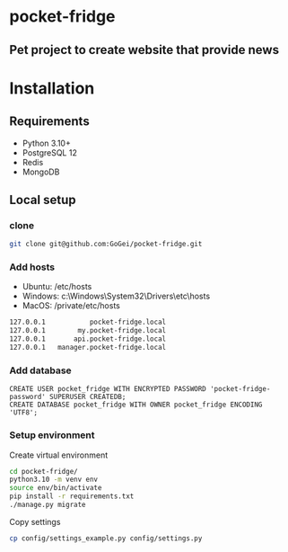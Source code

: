 # pocket-fridge
## Pet project to create website that provide news

# Installation
## Requirements
* Python 3.10+
* PostgreSQL 12
* Redis
* MongoDB

## Local setup
### clone
```bash
git clone git@github.com:GoGei/pocket-fridge.git
```
### Add hosts
* Ubuntu: /etc/hosts
* Windows: c:\Windows\System32\Drivers\etc\hosts
* MacOS: /private/etc/hosts
```bash
127.0.0.1           pocket-fridge.local
127.0.0.1        my.pocket-fridge.local
127.0.0.1       api.pocket-fridge.local
127.0.0.1   manager.pocket-fridge.local
```

### Add database
```postgresql
CREATE USER pocket_fridge WITH ENCRYPTED PASSWORD 'pocket-fridge-password' SUPERUSER CREATEDB;
CREATE DATABASE pocket_fridge WITH OWNER pocket_fridge ENCODING 'UTF8';
```

### Setup environment
Create virtual environment
```bash
cd pocket-fridge/
python3.10 -m venv env
source env/bin/activate
pip install -r requirements.txt
./manage.py migrate
```

Copy settings
```bash
cp config/settings_example.py config/settings.py
```
